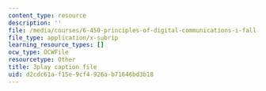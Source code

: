 ```yaml
---
content_type: resource
description: ''
file: /media/courses/6-450-principles-of-digital-communications-i-fall-2006/d2cdc61af15e9cf4926ab71646bd3b18_oKLtT7F9hg.srt
file_type: application/x-subrip
learning_resource_types: []
ocw_type: OCWFile
resourcetype: Other
title: 3play caption file
uid: d2cdc61a-f15e-9cf4-926a-b71646bd3b18
---
```

